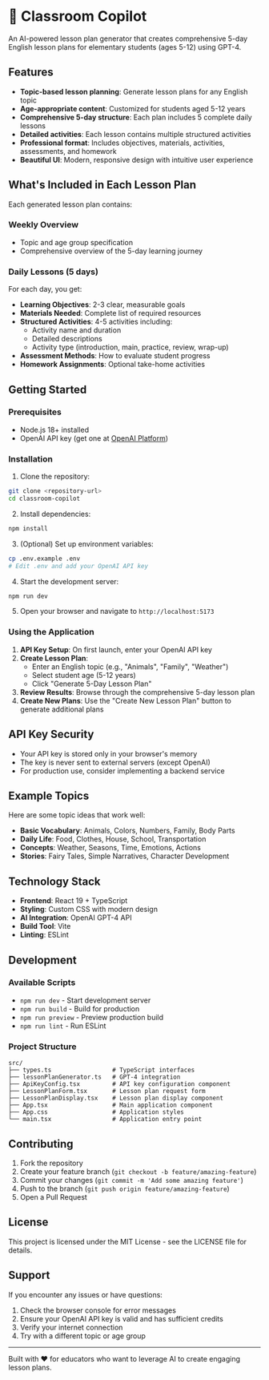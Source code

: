 # 🤖 Classroom Copilot

An AI-powered lesson plan generator that creates comprehensive 5-day English lesson plans for elementary students (ages 5-12) using GPT-4.

## Features

- **Topic-based lesson planning**: Generate lesson plans for any English topic
- **Age-appropriate content**: Customized for students aged 5-12 years
- **Comprehensive 5-day structure**: Each plan includes 5 complete daily lessons
- **Detailed activities**: Each lesson contains multiple structured activities
- **Professional format**: Includes objectives, materials, activities, assessments, and homework
- **Beautiful UI**: Modern, responsive design with intuitive user experience

## What's Included in Each Lesson Plan

Each generated lesson plan contains:

### Weekly Overview

- Topic and age group specification
- Comprehensive overview of the 5-day learning journey

### Daily Lessons (5 days)

For each day, you get:

- **Learning Objectives**: 2-3 clear, measurable goals
- **Materials Needed**: Complete list of required resources
- **Structured Activities**: 4-5 activities including:
  - Activity name and duration
  - Detailed descriptions
  - Activity type (introduction, main, practice, review, wrap-up)
- **Assessment Methods**: How to evaluate student progress
- **Homework Assignments**: Optional take-home activities

## Getting Started

### Prerequisites

- Node.js 18+ installed
- OpenAI API key (get one at [OpenAI Platform](https://platform.openai.com/api-keys))

### Installation

1. Clone the repository:

```bash
git clone <repository-url>
cd classroom-copilot
```

2. Install dependencies:

```bash
npm install
```

3. (Optional) Set up environment variables:

```bash
cp .env.example .env
# Edit .env and add your OpenAI API key
```

4. Start the development server:

```bash
npm run dev
```

5. Open your browser and navigate to `http://localhost:5173`

### Using the Application

1. **API Key Setup**: On first launch, enter your OpenAI API key
2. **Create Lesson Plan**:
   - Enter an English topic (e.g., "Animals", "Family", "Weather")
   - Select student age (5-12 years)
   - Click "Generate 5-Day Lesson Plan"
3. **Review Results**: Browse through the comprehensive 5-day lesson plan
4. **Create New Plans**: Use the "Create New Lesson Plan" button to generate additional plans

## API Key Security

- Your API key is stored only in your browser's memory
- The key is never sent to external servers (except OpenAI)
- For production use, consider implementing a backend service

## Example Topics

Here are some topic ideas that work well:

- **Basic Vocabulary**: Animals, Colors, Numbers, Family, Body Parts
- **Daily Life**: Food, Clothes, House, School, Transportation
- **Concepts**: Weather, Seasons, Time, Emotions, Actions
- **Stories**: Fairy Tales, Simple Narratives, Character Development

## Technology Stack

- **Frontend**: React 19 + TypeScript
- **Styling**: Custom CSS with modern design
- **AI Integration**: OpenAI GPT-4 API
- **Build Tool**: Vite
- **Linting**: ESLint

## Development

### Available Scripts

- `npm run dev` - Start development server
- `npm run build` - Build for production
- `npm run preview` - Preview production build
- `npm run lint` - Run ESLint

### Project Structure

```
src/
├── types.ts                 # TypeScript interfaces
├── lessonPlanGenerator.ts   # GPT-4 integration
├── ApiKeyConfig.tsx         # API key configuration component
├── LessonPlanForm.tsx       # Lesson plan request form
├── LessonPlanDisplay.tsx    # Lesson plan display component
├── App.tsx                  # Main application component
├── App.css                  # Application styles
└── main.tsx                 # Application entry point
```

## Contributing

1. Fork the repository
2. Create your feature branch (`git checkout -b feature/amazing-feature`)
3. Commit your changes (`git commit -m 'Add some amazing feature'`)
4. Push to the branch (`git push origin feature/amazing-feature`)
5. Open a Pull Request

## License

This project is licensed under the MIT License - see the LICENSE file for details.

## Support

If you encounter any issues or have questions:

1. Check the browser console for error messages
2. Ensure your OpenAI API key is valid and has sufficient credits
3. Verify your internet connection
4. Try with a different topic or age group

---

Built with ❤️ for educators who want to leverage AI to create engaging lesson plans.
